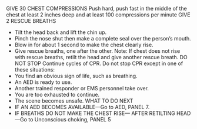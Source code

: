 GIVE 30 CHEST
COMPRESSIONS
Push hard, push fast in the middle of the
chest at least 2 inches deep and at least
100 compressions per minute
GIVE 2 RESCUE BREATHS
* Tilt the head back and lift the chin up.
* Pinch the nose shut then make a complete
seal over the person’s mouth.
* Blow in for about 1 second to make the
chest clearly rise.
* Give rescue breaths, one after the other.
Note: If chest does not rise with rescue breaths,
retilt the head and give another rescue breath.
DO NOT STOP
Continue cycles of CPR. Do not stop CPR except in one of these situations:
* You find an obvious sign of life, such as breathing.
* An AED is ready to use.
* Another trained responder or EMS personnel take over.
* You are too exhausted to continue.
* The scene becomes unsafe.
WHAT TO DO NEXT
* IF AN AED BECOMES AVAILABLE—Go to AED, PANEL 7.
* IF BREATHS DO NOT MAKE THE CHEST RISE— AFTER RETILTING HEAD—Go to
Unconscious choking, PANEL 5